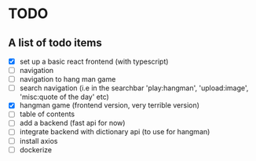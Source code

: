 # TODO

## A list of todo items

- [x] set up a basic react frontend (with typescript)
- [ ] navigation
- [ ] navigation to hang man game
- [ ] search navigation (i.e in the searchbar 'play:hangman', 'upload:image', 'misc:quote of the day' etc)
- [x] hangman game (frontend version, very terrible version)
- [ ] table of contents
- [ ] add a backend (fast api for now)
- [ ] integrate backend with dictionary api (to use for hangman)
- [ ] install axios
- [ ] dockerize
